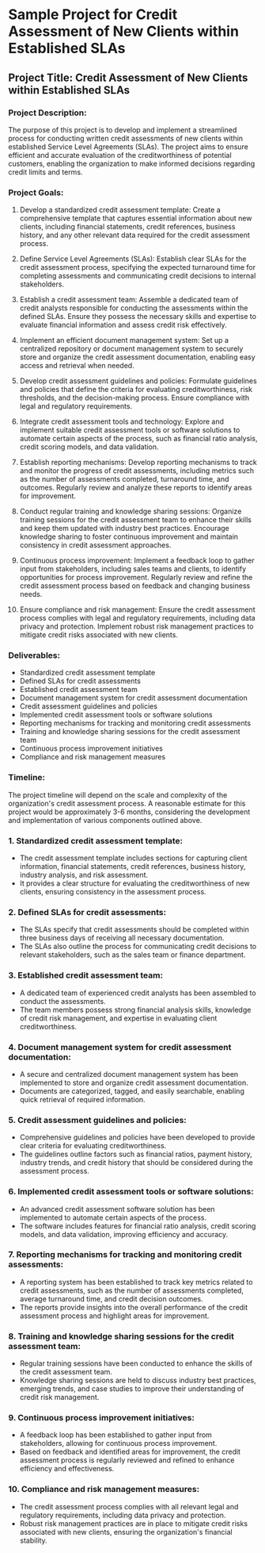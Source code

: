 # Sample Project for Credit Assessment of New Clients within Established SLAs

## Project Title: Credit Assessment of New Clients within Established SLAs

### Project Description:
The purpose of this project is to develop and implement a streamlined process for conducting written credit assessments of new clients within established Service Level Agreements (SLAs). The project aims to ensure efficient and accurate evaluation of the creditworthiness of potential customers, enabling the organization to make informed decisions regarding credit limits and terms.

### Project Goals:
1. Develop a standardized credit assessment template: Create a comprehensive template that captures essential information about new clients, including financial statements, credit references, business history, and any other relevant data required for the credit assessment process.

2. Define Service Level Agreements (SLAs): Establish clear SLAs for the credit assessment process, specifying the expected turnaround time for completing assessments and communicating credit decisions to internal stakeholders.

3. Establish a credit assessment team: Assemble a dedicated team of credit analysts responsible for conducting the assessments within the defined SLAs. Ensure they possess the necessary skills and expertise to evaluate financial information and assess credit risk effectively.

4. Implement an efficient document management system: Set up a centralized repository or document management system to securely store and organize the credit assessment documentation, enabling easy access and retrieval when needed.

5. Develop credit assessment guidelines and policies: Formulate guidelines and policies that define the criteria for evaluating creditworthiness, risk thresholds, and the decision-making process. Ensure compliance with legal and regulatory requirements.

6. Integrate credit assessment tools and technology: Explore and implement suitable credit assessment tools or software solutions to automate certain aspects of the process, such as financial ratio analysis, credit scoring models, and data validation.

7. Establish reporting mechanisms: Develop reporting mechanisms to track and monitor the progress of credit assessments, including metrics such as the number of assessments completed, turnaround time, and outcomes. Regularly review and analyze these reports to identify areas for improvement.

8. Conduct regular training and knowledge sharing sessions: Organize training sessions for the credit assessment team to enhance their skills and keep them updated with industry best practices. Encourage knowledge sharing to foster continuous improvement and maintain consistency in credit assessment approaches.

9. Continuous process improvement: Implement a feedback loop to gather input from stakeholders, including sales teams and clients, to identify opportunities for process improvement. Regularly review and refine the credit assessment process based on feedback and changing business needs.

10. Ensure compliance and risk management: Ensure the credit assessment process complies with legal and regulatory requirements, including data privacy and protection. Implement robust risk management practices to mitigate credit risks associated with new clients.

### Deliverables:
- Standardized credit assessment template
- Defined SLAs for credit assessments
- Established credit assessment team
- Document management system for credit assessment documentation
- Credit assessment guidelines and policies
- Implemented credit assessment tools or software solutions
- Reporting mechanisms for tracking and monitoring credit assessments
- Training and knowledge sharing sessions for the credit assessment team
- Continuous process improvement initiatives
- Compliance and risk management measures

### Timeline:
The project timeline will depend on the scale and complexity of the organization's credit assessment process. A reasonable estimate for this project would be approximately 3-6 months, considering the development and implementation of various components outlined above.

### 1. Standardized credit assessment template:
   - The credit assessment template includes sections for capturing client information, financial statements, credit references, business history, industry analysis, and risk assessment.
   - It provides a clear structure for evaluating the creditworthiness of new clients, ensuring consistency in the assessment process.

### 2. Defined SLAs for credit assessments:
   - The SLAs specify that credit assessments should be completed within three business days of receiving all necessary documentation.
   - The SLAs also outline the process for communicating credit decisions to relevant stakeholders, such as the sales team or finance department.

### 3. Established credit assessment team:
   - A dedicated team of experienced credit analysts has been assembled to conduct the assessments.
   - The team members possess strong financial analysis skills, knowledge of credit risk management, and expertise in evaluating client creditworthiness.

### 4. Document management system for credit assessment documentation:
   - A secure and centralized document management system has been implemented to store and organize credit assessment documentation.
   - Documents are categorized, tagged, and easily searchable, enabling quick retrieval of required information.

### 5. Credit assessment guidelines and policies:
   - Comprehensive guidelines and policies have been developed to provide clear criteria for evaluating creditworthiness.
   - The guidelines outline factors such as financial ratios, payment history, industry trends, and credit history that should be considered during the assessment process.

### 6. Implemented credit assessment tools or software solutions:
   - An advanced credit assessment software solution has been implemented to automate certain aspects of the process.
   - The software includes features for financial ratio analysis, credit scoring models, and data validation, improving efficiency and accuracy.

### 7. Reporting mechanisms for tracking and monitoring credit assessments:
   - A reporting system has been established to track key metrics related to credit assessments, such as the number of assessments completed, average turnaround time, and credit decision outcomes.
   - The reports provide insights into the overall performance of the credit assessment process and highlight areas for improvement.

### 8. Training and knowledge sharing sessions for the credit assessment team:
   - Regular training sessions have been conducted to enhance the skills of the credit assessment team.
   - Knowledge sharing sessions are held to discuss industry best practices, emerging trends, and case studies to improve their understanding of credit risk management.

### 9. Continuous process improvement initiatives:
   - A feedback loop has been established to gather input from stakeholders, allowing for continuous process improvement.
   - Based on feedback and identified areas for improvement, the credit assessment process is regularly reviewed and refined to enhance efficiency and effectiveness.

### 10. Compliance and risk management measures:
* The credit assessment process complies with all relevant legal and regulatory requirements, including data privacy and protection.
* Robust risk management practices are in place to mitigate credit risks associated with new clients, ensuring the organization's financial stability.

